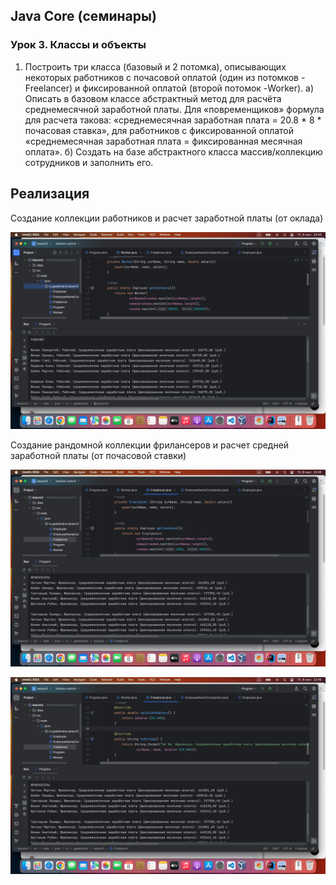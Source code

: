 ## Java Core (семинары)

### Урок 3. Классы и объекты

1. Построить три класса (базовый и 2 потомка), описывающих некоторых работников с почасовой оплатой (один из потомков - Freelancer)
и фиксированной оплатой (второй потомок -Worker).
а) Описать в базовом классе абстрактный метод для расчёта среднемесячной заработной платы.
Для «повременщиков» формула для расчета такова: «среднемесячная заработная плата = 20.8 * 8 * почасовая ставка»,
для работников с фиксированной оплатой «среднемесячная заработная плата = фиксированная месячная оплата».
б) Создать на базе абстрактного класса массив/коллекцию сотрудников и заполнить его.

## Реализация

Создание коллекции работников и расчет заработной платы (от оклада)

![lesson3_1](https://github.com/PavelLogeiko/TechSpec_Java/blob/main/Lesson3/Images/lesson3_1.png)

Создание рандомной коллекции фрилансеров и расчет средней заработной платы (от почасовой ставки)

![lesson3_2](https://github.com/PavelLogeiko/TechSpec_Java/blob/main/Lesson3/Images/lesson3_2.png)


![lesson3_3](https://github.com/PavelLogeiko/TechSpec_Java/blob/main/Lesson3/Images/lesson3_3.png)
